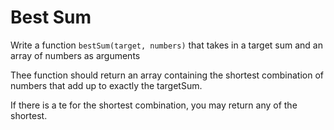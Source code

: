 # Best Sum

Write a function `bestSum(target, numbers)` that takes in a target sum and an array of numbers as arguments

Thee function should return an array containing the shortest combination of numbers that add up to exactly the targetSum.

If there is a te for the shortest combination, you may return any of the shortest.